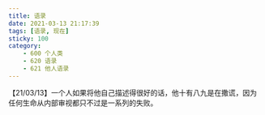 ```yaml
---
title: 语录
date: 2021-03-13 21:17:39
tags: [语录, 现在]
sticky: 100
category:
    - 600 个人类
    - 620 语录
    - 621 他人语录
---
```


【21/03/13】一个人如果将他自己描述得很好的话，他十有八九是在撒谎，因为任何生命从内部审视都只不过是一系列的失败。








